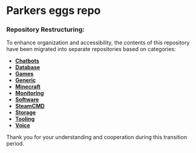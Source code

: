 # Parkers eggs repo

### Repository Restructuring:

To enhance organization and accessibility, the contents of this repository have been migrated into separate repositories based on categories:

- **[Chatbots](https://github.com/pelican-eggs/chatbots)**
- **[Database](https://github.com/pelican-eggs/database)**
- **[Games](https://github.com/pelican-eggs/games)**
- **[Generic](https://github.com/pelican-eggs/generic)**
- **[Minecraft](https://github.com/pelican-eggs/minecraft)**
- **[Monitoring](https://github.com/pelican-eggs/monitoring)**
- **[Software](https://github.com/pelican-eggs/software)**
- **[SteamCMD](https://github.com/pelican-eggs/steamcmd)**
- **[Storage](https://github.com/pelican-eggs/storage)**
- **[Tooling](https://github.com/pelican-eggs/tooling)**
- **[Voice](https://github.com/pelican-eggs/voice)**

Thank you for your understanding and cooperation during this transition period.
